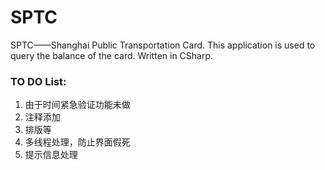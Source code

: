 SPTC
====

SPTC——Shanghai Public Transportation Card. This application is used to query the balance of the card. Written in CSharp.

### TO DO List:
1. 由于时间紧急验证功能未做
2. 注释添加
3. 排版等
4. 多线程处理，防止界面假死
5. 提示信息处理
